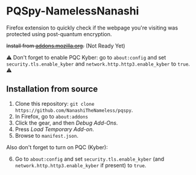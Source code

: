 PQSpy-NamelessNanashi
=====

Firefox extension to quickly check if the webpage you're visiting
was protected using post-quantum encryption.

~~Install from [addons.mozilla.org](<https://addons.mozilla.org/en-US/firefox/addon/pqspy-namelessnanashi/>).~~ (Not Ready Yet)

⚠️ Don't forget to enable PQC Kyber: go to `about:config`
   and set `security.tls.enable_kyber`
   and `network.http.http3.enable_kyber` to `true`. ⚠️

Installation from source
------------------------

1. Clone this repository: `git clone https://github.com/NanashiTheNameless/pqspy`.
2. In Firefox, go to `about:addons`
3. Click the gear, and then _Debug Add-Ons_.
4. Press *Load Temporary Add-on*.
5. Browse to `manifest.json`.

Also don't forget to turn on PQC (Kyber):

6. Go to `about:config` and set `security.tls.enable_kyber`
   (and `network.http.http3.enable_kyber` if present) to `true`.
